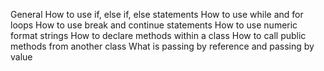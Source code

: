 General
How to use if, else if, else statements
How to use while and for loops
How to use break and continue statements
How to use numeric format strings
How to declare methods within a class
How to call public methods from another class
What is passing by reference and passing by value